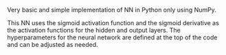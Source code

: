 Very basic and simple implementation of NN in Python only using NumPy.

This NN uses the sigmoid activation function and the sigmoid derivative as the activation functions for the hidden and output layers. The hyperparameters for the neural network are defined at the top of the code and can be adjusted as needed.
